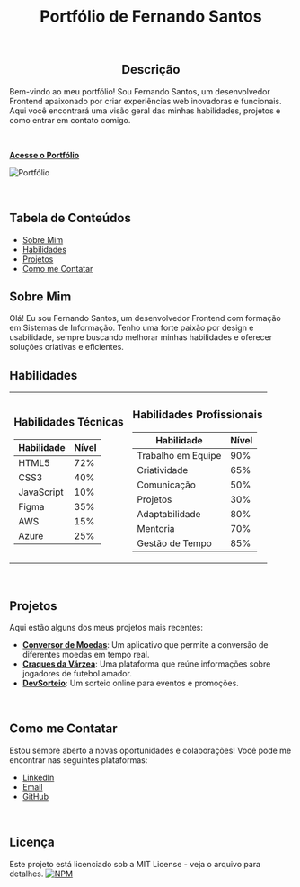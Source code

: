 <h1 align="center">Portfólio de Fernando Santos</h1>

<br>

<h2 align="center"> Descrição</h2>
<p align="left"> Bem-vindo ao meu portfólio! Sou Fernando Santos, um desenvolvedor Frontend apaixonado por criar experiências web inovadoras e funcionais. Aqui você encontrará uma visão geral das minhas habilidades, projetos e como entrar em contato comigo.</p>

<br>

[**Acesse o Portfólio**](https://fernandojesuss.github.io/ProjetoPortifolio/)

![Portfólio](https://github.com/user-attachments/assets/a8237736-418d-4d28-bc1c-9e4c241f8bb3)


<br>

## Tabela de Conteúdos
- [Sobre Mim](#sobre-mim)
- [Habilidades](#habilidades)
- [Projetos](#projetos)
- [Como me Contatar](#como-me-contatar)
  

## Sobre Mim
Olá! Eu sou Fernando Santos, um desenvolvedor Frontend com formação em Sistemas de Informação. Tenho uma forte paixão por design e usabilidade, sempre buscando melhorar minhas habilidades e oferecer soluções criativas e eficientes.
<br>

## Habilidades 

<table align="center">
  <tr>
    <td>
      
### Habilidades Técnicas
| Habilidade     | Nível |
|----------------|-------|
| HTML5          | 72%   |
| CSS3           | 40%   |
| JavaScript     | 10%   |
| Figma          | 35%   |
| AWS            | 15%   |
| Azure          | 25%   |

</td>
<td>
  
### Habilidades Profissionais
| Habilidade          | Nível |
|---------------------|-------|
| Trabalho em Equipe  | 90%   |
| Criatividade        | 65%   |
| Comunicação         | 50%   |
| Projetos            | 30%   |
| Adaptabilidade      | 80%   |
| Mentoria            | 70%   |
| Gestão de Tempo     | 85%   |


</td>
</tr>
</table>


<br>

 ## Projetos
Aqui estão alguns dos meus projetos mais recentes:

- **[Conversor de Moedas](https://fernandojesuss.github.io/Conversor_Moedas/)**: Um aplicativo que permite a conversão de diferentes moedas em tempo real.
- **[Craques da Várzea](https://galeria-de-fotos-sooty.vercel.app/)**: Uma plataforma que reúne informações sobre jogadores de futebol amador.
- **[DevSorteio](https://fernandojesuss.github.io/Dev_Sorteio/)**: Um sorteio online para eventos e promoções.

  

<br>


## Como me Contatar
Estou sempre aberto a novas oportunidades e colaborações! Você pode me encontrar nas seguintes plataformas:
- [LinkedIn](https://www.linkedin.com/in/fernando-santos-jesus/)
- [Email](mailto:fernandobcl@yahoo.com.br)
- [GitHub](https://github.com/FernandoJesuss)
  
<br>

## Licença
Este projeto está licenciado sob a MIT License - veja o arquivo para detalhes.
[![NPM](https://img.shields.io/npm/l/react)](https://github.com/FernandoJesuss/ProjetoPortifolio/blob/main/LICENSE)








